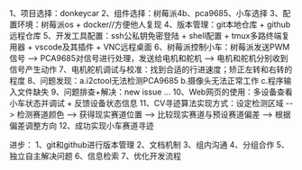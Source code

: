 1、项目选择：donkeycar
2、组件选择：树莓派4b、pca9685、小车选择
3、配置环境：树莓派os + docker//方便他人复现
4、版本管理：git本地仓库 + github远程仓库
5、开发工具配置：ssh公私钥免密登陆 + shell配置 + tmux多路终端复用器 + vscode及其插件 + VNC远程桌面
6、树莓派控制小车：树莓派发送PWM信号 --> PCA9685对信号进行处理，发送给电机和舵机 --> 电机和舵机分别收到信号产生动作
7、电机舵机调试与校准：找到合适的行进速度；矫正左转和右转的程度
8、问题发现：a.i2ctool无法检测PCA9685 b.摄像头无法正常工作 c.程序输入文件缺失
9、问题排查+解决：new issue ...
10、Web网页的使用：多设备查看小车状态并调试 + 反馈设备状态信息
11、CV寻迹算法实现方式：设定检测区域 -->  检测赛道颜色  -->  获得现实赛道位置  -->  比较现实赛道与预设赛道偏差
    -->  根据偏差调整方向
12、成功实现小车赛道寻迹

进步：
1、git和github进行版本管理
2、文档机制
3、组内沟通
4、分组合作
5、独立自主解决问题
6、信息检索
7、优化开发流程
